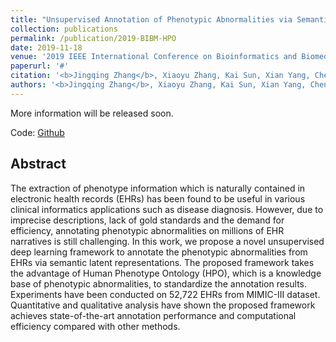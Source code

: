 ```yaml
---
title: "Unsupervised Annotation of Phenotypic Abnormalities via Semantic Latent Representations on Electronic Health Records"
collection: publications
permalink: /publication/2019-BIBM-HPO
date: 2019-11-18
venue: '2019 IEEE International Conference on Bioinformatics and Biomedicine (BIBM). IEEE, 2019.'
paperurl: '#'
citation: '<b>Jingqing Zhang</b>, Xiaoyu Zhang, Kai Sun, Xian Yang, Chengliang Dai, Yike Guo. "Unsupervised Annotation of Phenotypic Abnormalities via Semantic Latent Representations on Electronic Health Records". 2019 IEEE International Conference on Bioinformatics and Biomedicine (BIBM). IEEE, 2019.'
authors: '<b>Jingqing Zhang</b>, Xiaoyu Zhang, Kai Sun, Xian Yang, Chengliang Dai, Yike Guo'
---
```


More information will be released soon.

Code: [Github](https://github.com/JingqingZ/Semantic-HPO)

## Abstract
The extraction of phenotype information which is naturally contained in electronic health records (EHRs) has been found to be useful in various clinical informatics applications such as disease diagnosis. However, due to imprecise descriptions, lack of gold standards and the demand for efficiency, annotating phenotypic abnormalities on millions of EHR narratives is still challenging. In this work, we propose a novel unsupervised deep learning framework to annotate the phenotypic abnormalities from EHRs via semantic latent representations. The proposed framework takes the advantage of Human Phenotype Ontology (HPO), which is a knowledge base of phenotypic abnormalities, to standardize the annotation results. Experiments have been conducted on 52,722 EHRs from MIMIC-III dataset. Quantitative and qualitative analysis have shown the proposed framework achieves state-of-the-art annotation performance and computational efficiency compared with other methods.


